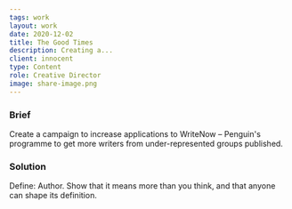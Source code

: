 ```yaml
---
tags: work
layout: work
date: 2020-12-02
title: The Good Times
description: Creating a...
client: innocent
type: Content
role: Creative Director
image: share-image.png
---
```

### Brief 
Create a campaign to increase applications to WriteNow – Penguin's programme to get more writers from under-represented groups published. 

### Solution
Define: Author. Show that it means more than you think, and that anyone can shape its definition. 
